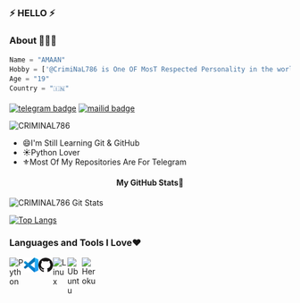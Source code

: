 ### ⚡ HELLO ⚡

### About 🙋🏻‍♂️
```python
Name = "AMAAN"
Hobby = ['@CrimiNaL786 is One OF MosT Respected Personality in the world He Himself is A All-arounder worker that he want to do he learns and become master in that.':  '❣️']
Age = "19"
Country = "🇮🇳"
```
#### 
[![telegram badge](https://img.shields.io/badge/@CRIMINAL786-30302f?style=for-the-badge&logo=telegram)](https://t.me/CRIMINAL786)
[![mailid badge](https://img.shields.io/badge/AMAAN-30302f?style=for-the-badge&logo=gmail)](mailto:AMAANTHEGAMERKING@gmail.com)
<p align="left"> <img src="https://komarev.com/ghpvc/?username=CRIMINAL786&label=Profile%20Views&color=orange&style=flat-square" alt="CRIMINAL786" /> </p>

- 😄I'm Still Learning Git & GitHub
- ☀️Python Lover
- ⚜️Most Of My Repositories Are For Telegram

<h4 align="center"><b>My GitHub Stats💛</b></h4>

![CRIMINAL786 Git Stats](https://github-readme-stats.vercel.app/api?username=CRIMINAL786&include_all_commits=true&count_private=true&theme=highcontrast)

[![Top Langs](https://github-readme-stats.vercel.app/api/top-langs/?username=CRIMINAL786&layout=compact&theme=radical)](https://github.com/CRIMINAL786)

### Languages and Tools I Love❤️
[<img align="left" alt="Python" width="26px" src="https://upload.wikimedia.org/wikipedia/commons/thumb/c/c3/Python-logo-notext.svg/600px-Python-logo-notext.svg.png" />](https://python.org/)
[<img align="left" alt="Visual Studio Code" width="26px" src="https://raw.githubusercontent.com/github/explore/80688e429a7d4ef2fca1e82350fe8e3517d3494d/topics/visual-studio-code/visual-studio-code.png" />](https://code.visualstudio.com/)
[<img align="left" alt="GitHub" width="26px" src="https://raw.githubusercontent.com/github/explore/78df643247d429f6cc873026c0622819ad797942/topics/github/github.png" />](https://git-scm.com/)
[<img align="left" alt="Linux" width="26px" src="https://www.freepnglogos.com/uploads/linux-png/difference-between-linux-and-window-operating-system-3.png" />](https://www.linux.org/)
[<img align="left" alt="Ubuntu" width="26px" src="https://assets.ubuntu.com/v1/29985a98-ubuntu-logo32.png" />](https://www.ubuntu.com)
[<img align="left" alt="Heroku" width="26px" src="https://www.nicepng.com/png/full/223-2233246_heroku-logo-salesforce-heroku.png" />](https://heroku.com/)

<br />
<br />
